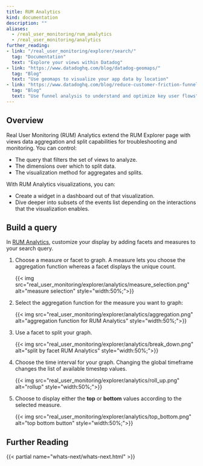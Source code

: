 ```yaml
---
title: RUM Analytics
kind: documentation
description: ""
aliases:
  - /real_user_monitoring/rum_analytics
  - /real_user_monitoring/analytics
further_reading:
- link: "/real_user_monitoring/explorer/search/"
  tag: "Documentation"
  text: "Explore your views within Datadog"
- link: "https://www.datadoghq.com/blog/datadog-geomaps/"
  tag: "Blog"
  text: "Use geomaps to visualize your app data by location"
- link: "https://www.datadoghq.com/blog/reduce-customer-friction-funnel-analysis/"
  tag: "Blog"
  text: "Use funnel analysis to understand and optimize key user flows"
---
```


## Overview

Real User Monitoring (RUM) Analytics extend the RUM Explorer page with views data aggregation and split capabilities for troubleshooting and monitoring. You can control:

* The query that filters the set of views to analyze.
* The dimensions over which to split data.
* The visualization method for aggregates and splits.

With RUM Analytics visualizations, you can:

* Create a widget in a dashboard out of that visualization.
* Dive deeper into subsets of the events list depending on the interactions that the visualization enables.

## Build a query

In [RUM Analytics][1], customize your display by adding facets and measures to your search query. 

1. Choose a measure or facet to graph. A measure lets you choose the aggregation function whereas a facet displays the unique count.

    {{< img src="real_user_monitoring/explorer/analytics/measure_selection.png" alt="measure selection" style="width:50%;">}}
2. Select the aggregation function for the measure you want to graph:

    {{< img src="real_user_monitoring/explorer/analytics/aggregation.png" alt="aggregation function for RUM Analytics" style="width:50%;">}}

3. Use a facet to split your graph.

    {{< img src="real_user_monitoring/explorer/analytics/break_down.png" alt="split by facet RUM Analytics" style="width:50%;">}}

4. Choose the time interval for your graph. Changing the global timeframe changes the list of available timestep values.

    {{< img src="real_user_monitoring/explorer/analytics/roll_up.png" alt="rollup" style="width:50%;">}}

5. Choose to display either the **top** or **bottom** values according to the selected measure.

    {{< img src="real_user_monitoring/explorer/analytics/top_bottom.png" alt="top bottom button" style="width:50%;">}}

## Further Reading

{{< partial name="whats-next/whats-next.html" >}}

[1]: https://app.datadoghq.com/rum/analytics
